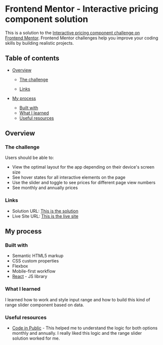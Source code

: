 # Frontend Mentor - Interactive pricing component solution

This is a solution to the [Interactive pricing component challenge on Frontend Mentor](https://www.frontendmentor.io/challenges/interactive-pricing-component-t0m8PIyY8). Frontend Mentor challenges help you improve your coding skills by building realistic projects.

## Table of contents

- [Overview](#overview)

  - [The challenge](#the-challenge)

  - [Links](#links)

- [My process](#my-process)
  - [Built with](#built-with)
  - [What I learned](#what-i-learned)
  - [Useful resources](#useful-resources)

## Overview

### The challenge

Users should be able to:

- View the optimal layout for the app depending on their device's screen size
- See hover states for all interactive elements on the page
- Use the slider and toggle to see prices for different page view numbers
- See monthly and annually prices

### Links

- Solution URL: [This is the solution](https://www.frontendmentor.io/solutions/interactive-pricing-component-react-js-Kn2MVKdpBJ)
- Live Site URL: [This is the live site](https://interactive-pricing-component-khaki.vercel.app/)

## My process

### Built with

- Semantic HTML5 markup
- CSS custom properties
- Flexbox
- Mobile-first workflow
- [React](https://reactjs.org/) - JS library

### What I learned

I learned how to work and style input range and how to build this kind of range slider component based on data.

### Useful resources

- [Code in Public](https://github.com/coding-in-public) - This helped me to understand the logic for both options monthly and annually. I really liked this logic and the range slider solution worked for me.
